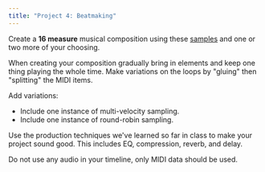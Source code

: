 ```yaml
---
title: "Project 4: Beatmaking"
---
```


Create a **16 measure** musical composition using these [samples](https://dakotastateuniversity-my.sharepoint.com/:u:/g/personal/tate_carson_dsu_edu/EWOvi1UXOD9Bg3vmW-a6GY0BBZMIGLCl8kdHBATbTnt2Gg?e=pGiHQc) and one or two more of your choosing.

When creating your composition gradually bring in elements and keep one thing playing the whole time. Make variations on the loops by "gluing" then "splitting" the MIDI items.

Add variations:

- Include one instance of multi-velocity sampling.
- Include one instance of round-robin sampling.

Use the production techniques we've learned so far in class to make your project sound good. This includes EQ, compression, reverb, and delay.

Do not use any audio in your timeline, only MIDI data should be used.
